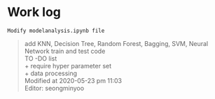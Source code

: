 # Work log
`Modify modelanalysis.ipynb file`
> add KNN, Decision Tree, Random Forest, Bagging, SVM, Neural Network train and test code   
> TO -DO list   
    + require hyper parameter set   
    + data processing   
> Modified at 2020-05-23 pm 11:03   
> Editor: seongminyoo   
